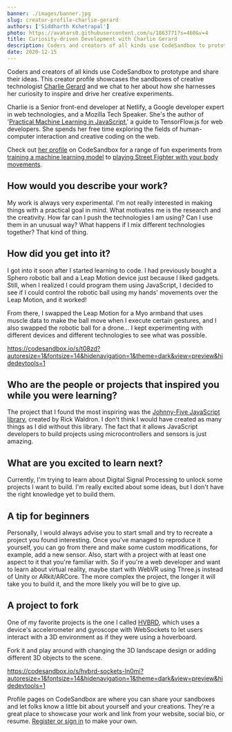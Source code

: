 ```yaml
---
banner: ./images/banner.jpg
slug: creator-profile-charlie-gerard
authors: ['Siddharth Kshetrapal']
photo: https://avatars0.githubusercontent.com/u/1863771?s=460&v=4
title: Curiosity-driven Development with Charlie Gerard
description: Coders and creators of all kinds use CodeSandbox to prototype and share their ideas. This creator profile showcases the sandboxes of creative technologist Charlie Gerard and we chat to her about how she harnesses her curiosity to inspire and drive her creative experiments.
date: 2020-12-15
---
```


Coders and creators of all kinds use CodeSandbox to prototype and share their ideas. This creator profile showcases the sandboxes of creative technologist [Charlie Gerard](https://codesandbox.io/u/charliegerard) and we chat to her about how she harnesses her curiosity to inspire and drive her creative experiments.

Charlie is a Senior front-end developer at Netlify, a Google developer expert in web technologies, and a Mozilla Tech Speaker. She's the author of '[Practical Machine Learning in JavaScript](https://www.apress.com/gp/book/9781484264171),' a guide to TensorFlow.js for web developers. She spends her free time exploring the fields of human-computer interaction and creative coding on the web.

Check out [her profile](https://codesandbox.io/u/charliegerard) on CodeSandbox for a range of fun experiments from [training a machine learning model](https://codesandbox.io/s/ktncm) to [playing Street Fighter with your body movements](https://codesandbox.io/s/sf-ml-t08zd).

## How would you describe your work?
My work is always very experimental. I'm not really interested in making things with a practical goal in mind. What motivates me is the research and the creativity. How far can I push the technologies I am using? Can I use them in an unusual way? What happens if I mix different technologies together? That kind of thing.

## How did you get into it?
I got into it soon after I started learning to code. I had previously bought a Sphero robotic ball and a Leap Motion device just because I liked gadgets. Still, when I realized I could program them using JavaScript, I decided to see if I could control the robotic ball using my hands' movements over the Leap Motion, and it worked!

From there, I swapped the Leap Motion for a Myo armband that uses muscle data to make the ball move when I execute certain gestures, and I also swapped the robotic ball for a drone... I kept experimenting with different devices and different technologies to see what was possible.

https://codesandbox.io/s/t08zd?autoresize=1&fontsize=14&hidenavigation=1&theme=dark&view=preview&hidedevtools=1

## Who are the people or projects that inspired you while you were learning?
The project that I found the most inspiring was the [Johnny-Five JavaScript library](http://johnny-five.io/), created by Rick Waldron. I don't think I would have created as many things as I did without this library. The fact that it allows JavaScript developers to build projects using microcontrollers and sensors is just amazing.

## What are you excited to learn next?
Currently, I'm trying to learn about Digital Signal Processing to unlock some projects I want to build. I'm really excited about some ideas, but I don't have the right knowledge yet to build them.

## A tip for beginners
Personally, I would always advise you to start small and try to recreate a project you found interesting. Once you've managed to reproduce it yourself, you can go from there and make some custom modifications, for example, add a new sensor. Also, start with a project with at least one aspect to it that you're familiar with. So if you're a web developer and want to learn about virtual reality, maybe start with WebVR using Three.js instead of Unity or ARkit/ARCore. The more complex the project, the longer it will take you to build it, and the more likely you will be to give up.

## A project to fork
One of my favorite projects is the one I called [HVBRD](http://bit.ly/hvbrd), which uses a device's accelerometer and gyroscope with WebSockets to let users interact with a 3D environment as if they were using a hoverboard.

Fork it and play around with changing the 3D landscape design or adding different 3D objects to the scene.

https://codesandbox.io/s/hvbrd-sockets-ln0mi?autoresize=1&fontsize=14&hidenavigation=1&theme=dark&view=preview&hidedevtools=1

Profile pages on CodeSandbox are where you can share your sandboxes and let folks know a little bit about yourself and your creations. They're a great place to showcase your work and link from your website, social bio, or resume. [Register or sign in](https://codesandbox.io/signin) to make your own.
